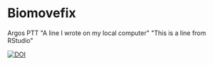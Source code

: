 # Biomovefix
Argos PTT
"A line I wrote on my local computer" 
"This is a line from RStudio"

[![DOI](https://zenodo.org/badge/123764206.svg)](https://zenodo.org/badge/latestdoi/123764206)

